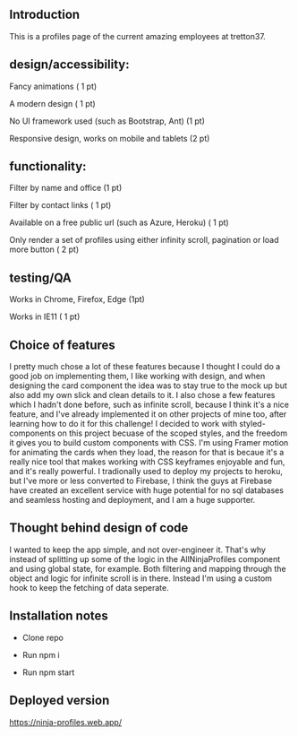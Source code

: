 ## Introduction

This is a profiles page of the current amazing employees at tretton37.

## design/accessibility:

Fancy animations ( 1 pt)

A modern design ( 1 pt)

No UI framework used (such as Bootstrap, Ant) (1 pt)

Responsive design, works on mobile and tablets (2 pt)

## functionality:

Filter by name and office (1 pt)

Filter by contact links ( 1 pt)

Available on a free public url (such as Azure, Heroku) ( 1 pt)

Only render a set of profiles using either infinity scroll, pagination or load more button ( 2 pt)

## testing/QA

Works in Chrome, Firefox, Edge (1pt)

Works in IE11 ( 1 pt)

## Choice of features

I pretty much chose a lot of these features because I thought I could do a good job
on implementing them, I like working with design, and when designing the card component
the idea was to stay true to the mock up but also add my own slick and clean details to it.
I also chose a few features which I hadn't done before, such as infinite scroll, because
I think it's a nice feature, and I've already implemented it on other projects of mine too,
after learning how to do it for this challenge! I decided to work with styled-components on this
project becuase of the scoped styles, and the freedom it gives you to build custom
components with CSS. I'm using Framer motion for animating the cards when they load,
the reason for that is becaue it's a really nice tool that makes working with CSS keyframes
enjoyable and fun, and it's really powerful. I tradionally used to deploy my projects to heroku,
but I've more or less converted to Firebase, I think the guys at Firebase have created an
excellent service with huge potential for no sql databases and seamless hosting and deployment,
and I am a huge supporter.


## Thought behind design of code

I wanted to keep the app simple, and not over-engineer it. That's why instead of splitting up some of the logic in the AllNinjaProfiles component and using global state, for example. Both filtering
and mapping through the object and logic for infinite scroll is in there. Instead I'm using a custom hook to keep the fetching of data seperate.

## Installation notes

- Clone repo

- Run npm i

- Run npm start

## Deployed version

https://ninja-profiles.web.app/
